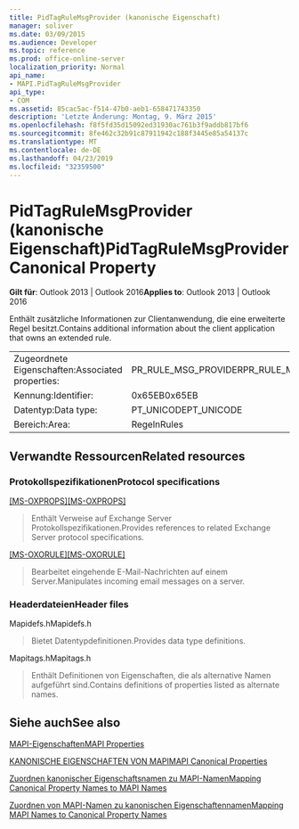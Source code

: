 ```yaml
---
title: PidTagRuleMsgProvider (kanonische Eigenschaft)
manager: soliver
ms.date: 03/09/2015
ms.audience: Developer
ms.topic: reference
ms.prod: office-online-server
localization_priority: Normal
api_name:
- MAPI.PidTagRuleMsgProvider
api_type:
- COM
ms.assetid: 85cac5ac-f514-47b0-aeb1-658471743350
description: 'Letzte Änderung: Montag, 9. März 2015'
ms.openlocfilehash: f8f5fd35d15092ed31930ac761b3f9addb817bf6
ms.sourcegitcommit: 8fe462c32b91c87911942c188f3445e85a54137c
ms.translationtype: MT
ms.contentlocale: de-DE
ms.lasthandoff: 04/23/2019
ms.locfileid: "32359500"
---
```

# <a name="pidtagrulemsgprovider-canonical-property"></a><span data-ttu-id="d60d4-103">PidTagRuleMsgProvider (kanonische Eigenschaft)</span><span class="sxs-lookup"><span data-stu-id="d60d4-103">PidTagRuleMsgProvider Canonical Property</span></span>

  
  
<span data-ttu-id="d60d4-104">**Gilt für**: Outlook 2013 | Outlook 2016</span><span class="sxs-lookup"><span data-stu-id="d60d4-104">**Applies to**: Outlook 2013 | Outlook 2016</span></span> 
  
<span data-ttu-id="d60d4-105">Enthält zusätzliche Informationen zur Clientanwendung, die eine erweiterte Regel besitzt.</span><span class="sxs-lookup"><span data-stu-id="d60d4-105">Contains additional information about the client application that owns an extended rule.</span></span>
  
|||
|:-----|:-----|
|<span data-ttu-id="d60d4-106">Zugeordnete Eigenschaften:</span><span class="sxs-lookup"><span data-stu-id="d60d4-106">Associated properties:</span></span>  <br/> |<span data-ttu-id="d60d4-107">PR_RULE_MSG_PROVIDER</span><span class="sxs-lookup"><span data-stu-id="d60d4-107">PR_RULE_MSG_PROVIDER</span></span>  <br/> |
|<span data-ttu-id="d60d4-108">Kennung:</span><span class="sxs-lookup"><span data-stu-id="d60d4-108">Identifier:</span></span>  <br/> |<span data-ttu-id="d60d4-109">0x65EB</span><span class="sxs-lookup"><span data-stu-id="d60d4-109">0x65EB</span></span>  <br/> |
|<span data-ttu-id="d60d4-110">Datentyp:</span><span class="sxs-lookup"><span data-stu-id="d60d4-110">Data type:</span></span>  <br/> |<span data-ttu-id="d60d4-111">PT_UNICODE</span><span class="sxs-lookup"><span data-stu-id="d60d4-111">PT_UNICODE</span></span>  <br/> |
|<span data-ttu-id="d60d4-112">Bereich:</span><span class="sxs-lookup"><span data-stu-id="d60d4-112">Area:</span></span>  <br/> |<span data-ttu-id="d60d4-113">Regeln</span><span class="sxs-lookup"><span data-stu-id="d60d4-113">Rules</span></span>  <br/> |
   
## <a name="related-resources"></a><span data-ttu-id="d60d4-114">Verwandte Ressourcen</span><span class="sxs-lookup"><span data-stu-id="d60d4-114">Related resources</span></span>

### <a name="protocol-specifications"></a><span data-ttu-id="d60d4-115">Protokollspezifikationen</span><span class="sxs-lookup"><span data-stu-id="d60d4-115">Protocol specifications</span></span>

<span data-ttu-id="d60d4-116">[[MS-OXPROPS]](https://msdn.microsoft.com/library/f6ab1613-aefe-447d-a49c-18217230b148%28Office.15%29.aspx)</span><span class="sxs-lookup"><span data-stu-id="d60d4-116">[[MS-OXPROPS]](https://msdn.microsoft.com/library/f6ab1613-aefe-447d-a49c-18217230b148%28Office.15%29.aspx)</span></span>
  
> <span data-ttu-id="d60d4-117">Enthält Verweise auf Exchange Server Protokollspezifikationen.</span><span class="sxs-lookup"><span data-stu-id="d60d4-117">Provides references to related Exchange Server protocol specifications.</span></span>
    
<span data-ttu-id="d60d4-118">[[MS-OXORULE]](https://msdn.microsoft.com/library/70ac9436-501e-43e2-9163-20d2b546b886%28Office.15%29.aspx)</span><span class="sxs-lookup"><span data-stu-id="d60d4-118">[[MS-OXORULE]](https://msdn.microsoft.com/library/70ac9436-501e-43e2-9163-20d2b546b886%28Office.15%29.aspx)</span></span>
  
> <span data-ttu-id="d60d4-119">Bearbeitet eingehende E-Mail-Nachrichten auf einem Server.</span><span class="sxs-lookup"><span data-stu-id="d60d4-119">Manipulates incoming email messages on a server.</span></span>
    
### <a name="header-files"></a><span data-ttu-id="d60d4-120">Headerdateien</span><span class="sxs-lookup"><span data-stu-id="d60d4-120">Header files</span></span>

<span data-ttu-id="d60d4-121">Mapidefs.h</span><span class="sxs-lookup"><span data-stu-id="d60d4-121">Mapidefs.h</span></span>
  
> <span data-ttu-id="d60d4-122">Bietet Datentypdefinitionen.</span><span class="sxs-lookup"><span data-stu-id="d60d4-122">Provides data type definitions.</span></span>
    
<span data-ttu-id="d60d4-123">Mapitags.h</span><span class="sxs-lookup"><span data-stu-id="d60d4-123">Mapitags.h</span></span>
  
> <span data-ttu-id="d60d4-124">Enthält Definitionen von Eigenschaften, die als alternative Namen aufgeführt sind.</span><span class="sxs-lookup"><span data-stu-id="d60d4-124">Contains definitions of properties listed as alternate names.</span></span>
    
## <a name="see-also"></a><span data-ttu-id="d60d4-125">Siehe auch</span><span class="sxs-lookup"><span data-stu-id="d60d4-125">See also</span></span>



[<span data-ttu-id="d60d4-126">MAPI-Eigenschaften</span><span class="sxs-lookup"><span data-stu-id="d60d4-126">MAPI Properties</span></span>](mapi-properties.md)
  
[<span data-ttu-id="d60d4-127">KANONISCHE EIGENSCHAFTEN VON MAPI</span><span class="sxs-lookup"><span data-stu-id="d60d4-127">MAPI Canonical Properties</span></span>](mapi-canonical-properties.md)
  
[<span data-ttu-id="d60d4-128">Zuordnen kanonischer Eigenschaftsnamen zu MAPI-Namen</span><span class="sxs-lookup"><span data-stu-id="d60d4-128">Mapping Canonical Property Names to MAPI Names</span></span>](mapping-canonical-property-names-to-mapi-names.md)
  
[<span data-ttu-id="d60d4-129">Zuordnen von MAPI-Namen zu kanonischen Eigenschaftennamen</span><span class="sxs-lookup"><span data-stu-id="d60d4-129">Mapping MAPI Names to Canonical Property Names</span></span>](mapping-mapi-names-to-canonical-property-names.md)

